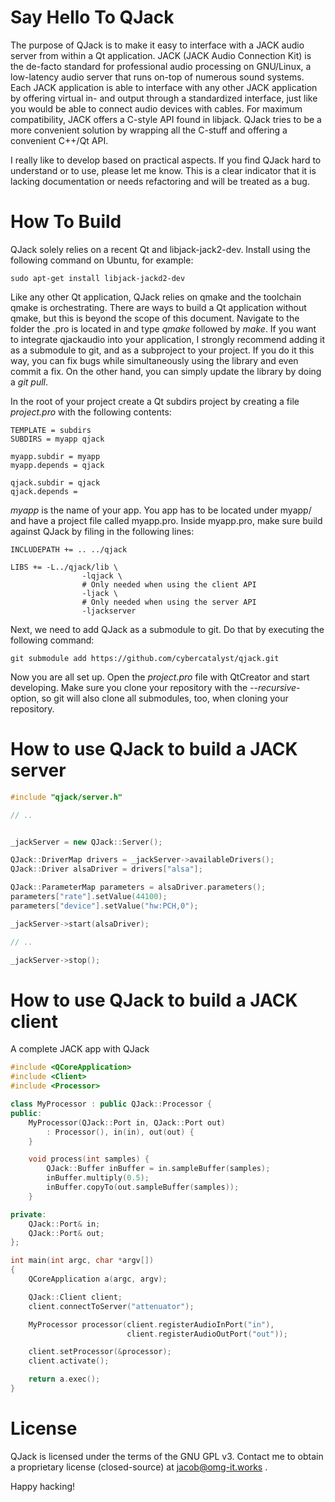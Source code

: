 Say Hello To QJack
=======================

The purpose of QJack is to make it easy to interface with a JACK audio server from within a Qt application. JACK (JACK Audio Connection Kit) is the de-facto standard for professional audio processing on GNU/Linux, a low-latency audio server that runs on-top of numerous sound systems. Each JACK application is able to interface with any other JACK application by offering virtual in- and output through a standardized interface, just like you would be able to connect audio devices with cables. For maximum compatibility, JACK offers a C-style API found in libjack. QJack tries to be a more convenient solution by wrapping all the C-stuff and offering a convenient C++/Qt API.

I really like to develop based on practical aspects. If you find QJack hard to understand or to use, please let me know. This is a clear indicator that it is lacking documentation or needs refactoring and will be treated as a bug.

How To Build
============

QJack solely relies on a recent Qt and libjack-jack2-dev. Install using the following command on Ubuntu, for example:

`sudo apt-get install libjack-jackd2-dev`

Like any other Qt application, QJack relies on qmake and the toolchain qmake is orchestrating. There are ways to build a Qt application without qmake, but this is beyond the scope of this document. Navigate to the folder the .pro is located in and type *qmake* followed by *make*. If you want to integrate qjackaudio into your application, I strongly recommend adding it as a submodule to git, and as a subproject to your project. If you do it this way, you can fix bugs while simultaneously using the library and even commit a fix. On the other hand, you can simply update the library by doing a *git pull*.

In the root of your project create a Qt subdirs project by creating a file *project.pro* with the following contents:
```
TEMPLATE = subdirs
SUBDIRS = myapp qjack

myapp.subdir = myapp
myapp.depends = qjack

qjack.subdir = qjack
qjack.depends =
```

*myapp* is the name of your app. You app has to be located under myapp/ and have a project file called myapp.pro. Inside myapp.pro, make sure build against QJack by filing in the following lines:
```
INCLUDEPATH += .. ../qjack

LIBS += -L../qjack/lib \
                -lqjack \
                # Only needed when using the client API
                -ljack \
                # Only needed when using the server API
                -ljackserver
```

Next, we need to add QJack as a submodule to git. Do that by executing the following command:
```
git submodule add https://github.com/cybercatalyst/qjack.git
```

Now you are all set up. Open the *project.pro* file with QtCreator and start developing. Make sure you clone your repository with the *--recursive*-option, so git will also clone all submodules, too, when cloning your repository.

How to use QJack to build a JACK server
==========

```cpp
#include "qjack/server.h"

// ..


_jackServer = new QJack::Server();

QJack::DriverMap drivers = _jackServer->availableDrivers();
QJack::Driver alsaDriver = drivers["alsa"];

QJack::ParameterMap parameters = alsaDriver.parameters();
parameters["rate"].setValue(44100);
parameters["device"].setValue("hw:PCH,0");

_jackServer->start(alsaDriver);

// ..

_jackServer->stop();

```

How to use QJack to build a JACK client
==========

A complete JACK app with QJack
```cpp
#include <QCoreApplication>
#include <Client>
#include <Processor>

class MyProcessor : public QJack::Processor {
public:
    MyProcessor(QJack::Port in, QJack::Port out)
        : Processor(), in(in), out(out) {
    }

    void process(int samples) {
        QJack::Buffer inBuffer = in.sampleBuffer(samples);
        inBuffer.multiply(0.5);
        inBuffer.copyTo(out.sampleBuffer(samples));
    }

private:
    QJack::Port& in;
    QJack::Port& out;
};

int main(int argc, char *argv[])
{
    QCoreApplication a(argc, argv);

    QJack::Client client;
    client.connectToServer("attenuator");

    MyProcessor processor(client.registerAudioInPort("in"),
                          client.registerAudioOutPort("out"));

    client.setProcessor(&processor);
    client.activate();

    return a.exec();
}

```

License
========
QJack is licensed under the terms of the GNU GPL v3. Contact me to obtain a proprietary license (closed-source) at jacob@omg-it.works .

Happy hacking!



